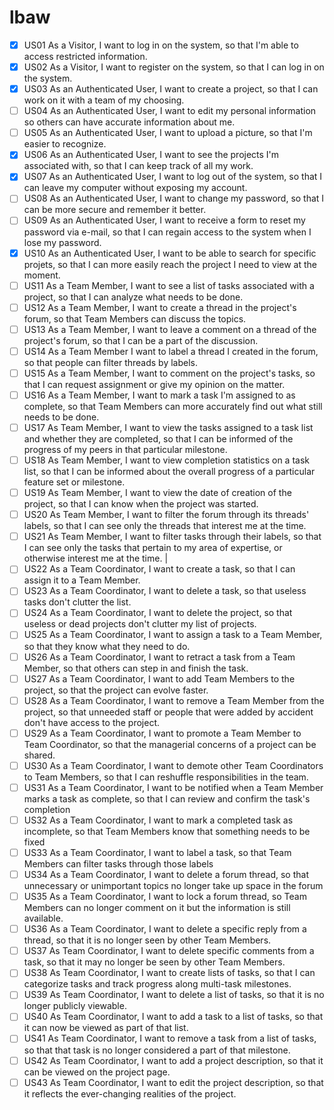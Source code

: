 # lbaw
- [x] US01         As a Visitor, I want to log in on the system, so that I'm able to access restricted information.                                                                                      
- [x] US02         As a Visitor, I want to register on the system, so that I can log in on the system.                                                                                                   
- [x] US03         As an Authenticated User, I want to create a project, so that I can work on it with a team of my choosing.                                                                            
- [ ] US04         As an Authenticated User, I want to edit my personal information so others can have accurate information about me.                                                                    
- [ ] US05         As an Authenticated User, I want to upload a picture, so that I'm easier to recognize.                                                                                                
- [x] US06         As an Authenticated User, I want to see the projects I'm associated with, so that I can keep track of all my work.                                                                    
- [x] US07         As an Authenticated User, I want to log out of the system, so that I can leave my computer without exposing my account.                                                                
- [ ] US08         As an Authenticated User, I want to change my password, so that I can be more secure and remember it better.                                                                          
- [ ] US09         As an Authenticated User, I want to receive a form to reset my password via e-mail, so that I can regain access to the system when I lose my password.                                
- [x] US10	       As an Authenticated User, I want to be able to search for specific projets, so that I can more easily reach the project I need to view at the moment.
- [ ] US11         As a Team Member, I want to see a list of tasks associated with a project, so that I can analyze what needs to be done.                                                               
- [ ] US12         As a Team Member, I want to create a thread in the project's forum, so that Team Members can discuss the topics.                                                                      
- [ ] US13         As a Team Member, I want to leave a comment on a thread of the project's forum, so that I can be a part of the discussion.                                                            
- [ ] US14         As a Team Member I want to label a thread I created in the forum, so that people can filter threads by labels.                                                                        
- [ ] US15         As a Team Member, I want to comment on the project's tasks, so that I can request assignment or give my opinion on the matter.                                                        
- [ ] US16         As a Team Member, I want to mark a task I'm assigned to as complete, so that Team Members can more accurately find out what still needs to be done.                                   
- [ ] US17         As Team Member, I want to view the tasks assigned to a task list and whether they are completed, so that I can be informed of the progress of my peers in that particular milestone.  
- [ ] US18         As Team Member, I want to view completion statistics on a task list, so that I can be informed about the overall progress of a particular feature set or milestone.                   
- [ ] US19         As Team Member, I want to view the date of creation of the project, so that I can know when the project was started.                                                                  
- [ ] US20         As Team Member, I want to filter the forum through its threads' labels, so that I can see only the threads that interest me at the time. 						   
- [ ] US21         As Team Member, I want to filter tasks through their labels, so that I can see only the tasks that pertain to my area of expertise, or otherwise interest me at the time.             |                         
- [ ] US22         As a Team Coordinator, I want to create a task, so that I can assign it to a Team Member.                                                                                             
- [ ] US23         As a Team Coordinator, I want to delete a task, so that useless tasks don't clutter the list.                                                                                         
- [ ] US24         As a Team Coordinator, I want to delete the project, so that useless or dead projects don't clutter my list of projects.                                                              
- [ ] US25         As a Team Coordinator, I want to assign a task to a Team Member, so that they know what they need to do.                                                                              
- [ ] US26         As a Team Coordinator, I want to retract a task from a Team Member, so that others can step in and finish the task.                                                                   
- [ ] US27         As a Team Coordinator, I want to add Team Members to the project, so that the project can evolve faster.                                                                              
- [ ] US28         As a Team Coordinator, I want to remove a Team Member from the project, so that unneeded staff or people that were added by accident don't have access to the project.                
- [ ] US29         As a Team Coordinator, I want to promote a Team Member to Team Coordinator, so that the managerial concerns of a project can be shared.                                               
- [ ] US30         As a Team Coordinator, I want to demote other Team Coordinators to Team Members, so that I can reshuffle responsibilities in the team.                                                
- [ ] US31         As a Team Coordinator, I want to be notified when a Team Member marks a task as complete, so that I can review and confirm the task's completion                                      
- [ ] US32         As a Team Coordinator, I want to mark a completed task as incomplete, so that Team Members know that something needs to be fixed                                                      
- [ ] US33         As a Team Coordinator, I want to label a task, so that Team Members can filter tasks through those labels                                                                             
- [ ] US34         As a Team Coordinator, I want to delete a forum thread, so that unnecessary or unimportant topics no longer take up space in the forum                                                
- [ ] US35         As a Team Coordinator, I want to lock  a forum thread, so Team Members can no longer comment on it but the information is still available.                                            
- [ ] US36         As a Team Coordinator, I want to delete a specific reply from a thread, so that it is no longer seen by other Team Members.                                                           
- [ ] US37         As Team Coordinator, I want to delete specific comments from a task, so that it may no longer be seen by other Team Members.                                                          
- [ ] US38         As Team Coordinator, I want to create lists of tasks, so that I can categorize tasks and track progress along multi-task milestones.                                                  
- [ ] US39         As Team Coordinator, I want to delete a list of tasks, so that it is no longer publicly viewable.                                                                                     
- [ ] US40         As Team Coordinator, I want to add a task to a list of tasks, so that it can now be viewed as part of that list.                                                                      
- [ ] US41         As Team Coordinator, I want to remove a task from a list of tasks, so that that task is no longer considered a part of that milestone.                                                
- [ ] US42         As Team Coordinator, I want to add a project description, so that it can be viewed on the project page.                                                                               
- [ ] US43         As Team Coordinator, I want to edit the project description, so that it reflects the ever-changing realities of the project.                                                          
